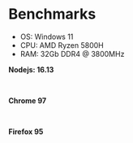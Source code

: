 # Benchmarks

- OS: Windows 11
- CPU: AMD Ryzen 5800H
- RAM: 32Gb DDR4 @ 3800MHz

**Nodejs: 16.13**
<pre>

</pre>

**Chrome 97**
<pre>

</pre>

**Firefox 95**
<pre>

</pre>
